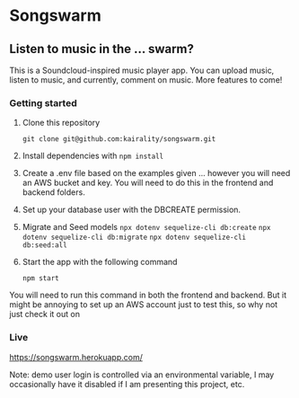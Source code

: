 # Songswarm
## Listen to music in the ... swarm?

This is a Soundcloud-inspired music player app.  You can upload music, listen to music, and currently, comment on music. More features to come!

### Getting started

1. Clone this repository

   `git clone git@github.com:kairality/songswarm.git`

2. Install dependencies with `npm install`

3. Create a .env file based on the examples given ... however you will need an AWS bucket and key. You will need to do this in the frontend and backend folders.

4. Set up your database user with the DBCREATE permission.

5. Migrate and Seed models
   `npx dotenv sequelize-cli db:create`
   `npx dotenv sequelize-cli db:migrate`
   `npx dotenv sequelize-cli db:seed:all`

6. Start the app with  the following command

   `npm start`
   
 

You will need to run this command in both the frontend and backend. But it might be annoying to set up an AWS account just to test this, so why not just check it out on

### Live
https://songswarm.herokuapp.com/

Note: demo user login is controlled via an environmental variable, I may occasionally have it disabled if I am presenting this project, etc.

